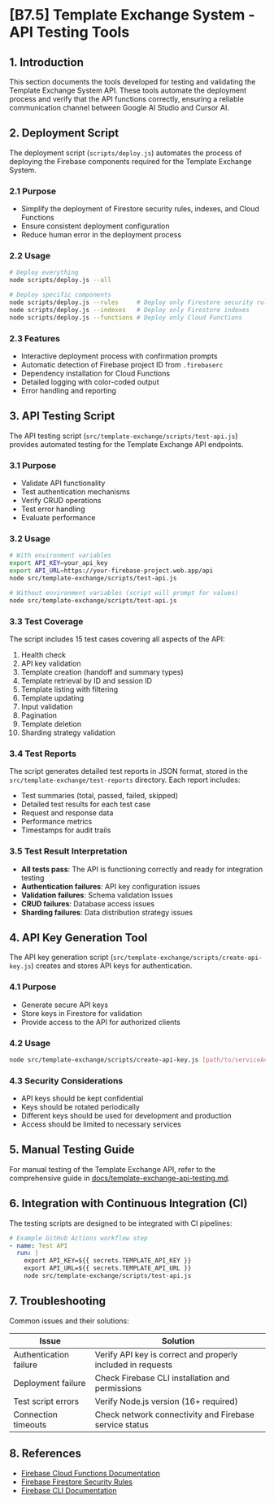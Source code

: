 # [B7.5] Template Exchange System - API Testing Tools

## 1. Introduction

This section documents the tools developed for testing and validating the Template Exchange System API. These tools automate the deployment process and verify that the API functions correctly, ensuring a reliable communication channel between Google AI Studio and Cursor AI.

## 2. Deployment Script

The deployment script (`scripts/deploy.js`) automates the process of deploying the Firebase components required for the Template Exchange System.

### 2.1 Purpose

- Simplify the deployment of Firestore security rules, indexes, and Cloud Functions
- Ensure consistent deployment configuration
- Reduce human error in the deployment process

### 2.2 Usage

```bash
# Deploy everything
node scripts/deploy.js --all

# Deploy specific components
node scripts/deploy.js --rules     # Deploy only Firestore security rules
node scripts/deploy.js --indexes   # Deploy only Firestore indexes
node scripts/deploy.js --functions # Deploy only Cloud Functions
```

### 2.3 Features

- Interactive deployment process with confirmation prompts
- Automatic detection of Firebase project ID from `.firebaserc`
- Dependency installation for Cloud Functions
- Detailed logging with color-coded output
- Error handling and reporting

## 3. API Testing Script

The API testing script (`src/template-exchange/scripts/test-api.js`) provides automated testing for the Template Exchange API endpoints.

### 3.1 Purpose

- Validate API functionality
- Test authentication mechanisms
- Verify CRUD operations
- Test error handling
- Evaluate performance

### 3.2 Usage

```bash
# With environment variables
export API_KEY=your_api_key
export API_URL=https://your-firebase-project.web.app/api
node src/template-exchange/scripts/test-api.js

# Without environment variables (script will prompt for values)
node src/template-exchange/scripts/test-api.js
```

### 3.3 Test Coverage

The script includes 15 test cases covering all aspects of the API:

1. Health check
2. API key validation
3. Template creation (handoff and summary types)
4. Template retrieval by ID and session ID
5. Template listing with filtering
6. Template updating
7. Input validation
8. Pagination
9. Template deletion
10. Sharding strategy validation

### 3.4 Test Reports

The script generates detailed test reports in JSON format, stored in the `src/template-exchange/test-reports` directory. Each report includes:

- Test summaries (total, passed, failed, skipped)
- Detailed test results for each test case
- Request and response data
- Performance metrics
- Timestamps for audit trails

### 3.5 Test Result Interpretation

- **All tests pass**: The API is functioning correctly and ready for integration testing
- **Authentication failures**: API key configuration issues
- **Validation failures**: Schema validation issues
- **CRUD failures**: Database access issues
- **Sharding failures**: Data distribution strategy issues

## 4. API Key Generation Tool

The API key generation script (`src/template-exchange/scripts/create-api-key.js`) creates and stores API keys for authentication.

### 4.1 Purpose

- Generate secure API keys
- Store keys in Firestore for validation
- Provide access to the API for authorized clients

### 4.2 Usage

```bash
node src/template-exchange/scripts/create-api-key.js [path/to/serviceAccountKey.json]
```

### 4.3 Security Considerations

- API keys should be kept confidential
- Keys should be rotated periodically
- Different keys should be used for development and production
- Access should be limited to necessary services

## 5. Manual Testing Guide

For manual testing of the Template Exchange API, refer to the comprehensive guide in [docs/template-exchange-api-testing.md](template-exchange-api-testing.md).

## 6. Integration with Continuous Integration (CI)

The testing scripts are designed to be integrated with CI pipelines:

```yaml
# Example GitHub Actions workflow step
- name: Test API
  run: |
    export API_KEY=${{ secrets.TEMPLATE_API_KEY }}
    export API_URL=${{ secrets.TEMPLATE_API_URL }}
    node src/template-exchange/scripts/test-api.js
```

## 7. Troubleshooting

Common issues and their solutions:

| Issue | Solution |
|-------|----------|
| Authentication failure | Verify API key is correct and properly included in requests |
| Deployment failure | Check Firebase CLI installation and permissions |
| Test script errors | Verify Node.js version (16+ required) |
| Connection timeouts | Check network connectivity and Firebase service status |

## 8. References

- [Firebase Cloud Functions Documentation](https://firebase.google.com/docs/functions)
- [Firebase Firestore Security Rules](https://firebase.google.com/docs/firestore/security/get-started)
- [Firebase CLI Documentation](https://firebase.google.com/docs/cli) 